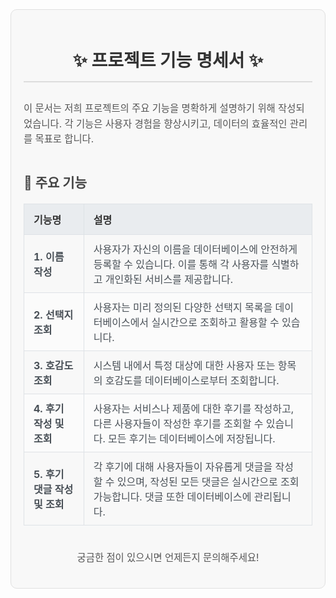 <div style="font-family: 'Inter', sans-serif; padding: 20px; background-color: #f8f8f8; border-radius: 10px; border: 1px solid #e0e0e0;">

<h1 style="color: #333; text-align: center; border-bottom: 2px solid #ddd; padding-bottom: 15px; margin-bottom: 30px;">
✨ 프로젝트 기능 명세서 ✨
</h1>

<p style="font-size: 1.1em; color: #555; line-height: 1.6;">
이 문서는 저희 프로젝트의 주요 기능을 명확하게 설명하기 위해 작성되었습니다. 각 기능은 사용자 경험을 향상시키고, 데이터의 효율적인 관리를 목표로 합니다.
</p>

<h2 style="color: #444; margin-top: 40px; margin-bottom: 20px;">📌 주요 기능</h2>
<table style="width: 100%; border-collapse: collapse; margin-top: 20px;">
<thead>
<tr style="background-color: #e9ecef;">
<th style="padding: 12px 15px; border: 1px solid #dee2e6; text-align: left; font-weight: bold; color: #333;">기능명</th>
<th style="padding: 12px 15px; border: 1px solid #dee2e6; text-align: left; font-weight: bold; color: #333;">설명</th>
</tr>
</thead>
<tbody>
<tr>
<td style="padding: 10px 15px; border: 1px solid #dee2e6; color: #495057;"><strong>1. 이름 작성</strong></td>
<td style="padding: 10px 15px; border: 1px solid #dee2e6; color: #495057;">사용자가 자신의 이름을 데이터베이스에 안전하게 등록할 수 있습니다. 이를 통해 각 사용자를 식별하고 개인화된 서비스를 제공합니다.</td>
</tr>
<tr>
<td style="padding: 10px 15px; border: 1px solid #dee2e6; background-color: #fbfbfb; color: #495057;"><strong>2. 선택지 조회</strong></td>
<td style="padding: 10px 15px; border: 1px solid #dee2e6; background-color: #fbfbfb; color: #495057;">사용자는 미리 정의된 다양한 선택지 목록을 데이터베이스에서 실시간으로 조회하고 활용할 수 있습니다.</td>
</tr>
<tr>
<td style="padding: 10px 15px; border: 1px solid #dee2e6; color: #495057;"><strong>3. 호감도 조회</strong></td>
<td style="padding: 10px 15px; border: 1px solid #dee2e6; color: #495057;">시스템 내에서 특정 대상에 대한 사용자 또는 항목의 호감도를 데이터베이스로부터 조회합니다.</td>
</tr>
<tr>
<td style="padding: 10px 15px; border: 1px solid #dee2e6; background-color: #fbfbfb; color: #495057;"><strong>4. 후기 작성 및 조회</strong></td>
<td style="padding: 10px 15px; border: 1px solid #dee2e6; background-color: #fbfbfb; color: #495057;">사용자는 서비스나 제품에 대한 후기를 작성하고, 다른 사용자들이 작성한 후기를 조회할 수 있습니다. 모든 후기는 데이터베이스에 저장됩니다.</td>
</tr>
<tr>
<td style="padding: 10px 15px; border: 1px solid #dee2e6; color: #495057;"><strong>5. 후기 댓글 작성 및 조회</strong></td>
<td style="padding: 10px 15px; border: 1px solid #dee2e6; color: #495057;">각 후기에 대해 사용자들이 자유롭게 댓글을 작성할 수 있으며, 작성된 모든 댓글은 실시간으로 조회 가능합니다. 댓글 또한 데이터베이스에 관리됩니다.</td>
</tr>
</tbody>
</table>

<p style="font-size: 1.1em; color: #555; line-height: 1.6; margin-top: 40px; text-align: center;">
궁금한 점이 있으시면 언제든지 문의해주세요!
</p>
</div>
